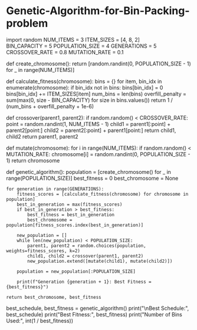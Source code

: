 # Genetic-Algorithm-for-Bin-Packing-problem
import random
NUM_ITEMS = 3
ITEM_SIZES = [4, 8, 2]  
BIN_CAPACITY = 5
POPULATION_SIZE = 4
GENERATIONS = 5
CROSSOVER_RATE = 0.8
MUTATION_RATE = 0.1

def create_chromosome():
    return [random.randint(0, POPULATION_SIZE - 1) for _ in range(NUM_ITEMS)]


def calculate_fitness(chromosome):
    bins = {}
    for item, bin_idx in enumerate(chromosome):
        if bin_idx not in bins:
            bins[bin_idx] = 0
        bins[bin_idx] += ITEM_SIZES[item]
    num_bins = len(bins)
    overfill_penalty = sum(max(0, size - BIN_CAPACITY) for size in bins.values())
    return 1 / (num_bins + overfill_penalty + 1e-6)


def crossover(parent1, parent2):
    if random.random() < CROSSOVER_RATE:
        point = random.randint(1, NUM_ITEMS - 1)
        child1 = parent1[:point] + parent2[point:]
        child2 = parent2[:point] + parent1[point:]
        return child1, child2
    return parent1, parent2


def mutate(chromosome): 
    for i in range(NUM_ITEMS):
        if random.random() < MUTATION_RATE:
            chromosome[i] = random.randint(0, POPULATION_SIZE - 1)
    return chromosome

def genetic_algorithm():
    population = [create_chromosome() for _ in range(POPULATION_SIZE)]
    best_fitness = 0
    best_chromosome = None

    for generation in range(GENERATIONS):
        fitness_scores = [calculate_fitness(chromosome) for chromosome in population]
        best_in_generation = max(fitness_scores)
        if best_in_generation > best_fitness:
            best_fitness = best_in_generation
            best_chromosome = population[fitness_scores.index(best_in_generation)]

        new_population = []
        while len(new_population) < POPULATION_SIZE:
            parent1, parent2 = random.choices(population, weights=fitness_scores, k=2)
            child1, child2 = crossover(parent1, parent2)
            new_population.extend([mutate(child1), mutate(child2)])

        population = new_population[:POPULATION_SIZE]

        print(f"Generation {generation + 1}: Best Fitness = {best_fitness}")

    return best_chromosome, best_fitness


best_schedule, best_fitness = genetic_algorithm()
print("\nBest Schedule:", best_schedule)
print("Best Fitness:", best_fitness)
print("Number of Bins Used:", int(1 / best_fitness))
